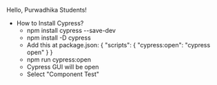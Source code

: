 Hello, Purwadhika Students!

+ How to Install Cypress?
  - npm install cypress --save-dev
  - npm install -D cypress
  - Add this at package.json:
      {
        "scripts": {
          "cypress:open": "cypress open"
        }
      }
  - npm run cypress:open
  - Cypress GUI will be open
  - Select "Component Test"
  
